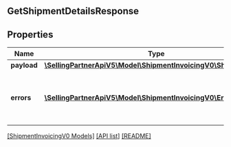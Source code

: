 ## GetShipmentDetailsResponse

## Properties

Name | Type | Description | Notes
------------ | ------------- | ------------- | -------------
**payload** | [**\SellingPartnerApiV5\Model\ShipmentInvoicingV0\ShipmentDetail**](ShipmentDetail.md) |  | [optional]
**errors** | [**\SellingPartnerApiV5\Model\ShipmentInvoicingV0\Error[]**](Error.md) | A list of error responses returned when a request is unsuccessful. | [optional]

[[ShipmentInvoicingV0 Models]](../) [[API list]](../../Api) [[README]](../../../README.md)
